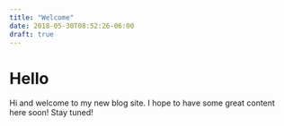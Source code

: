 ```yaml
---
title: "Welcome"
date: 2018-05-30T08:52:26-06:00
draft: true
---
```


# Hello

Hi and welcome to my new blog site.  I hope to have some great content here soon!  Stay tuned!
